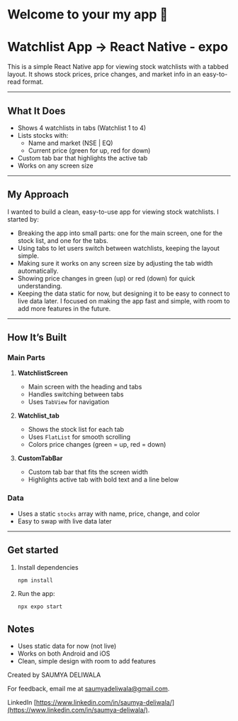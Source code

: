 # Welcome to your my app 👋


# Watchlist App -> React Native - expo

This is a simple React Native app for viewing stock watchlists with a tabbed layout. It shows stock prices, price changes, and market info in an easy-to-read format.

---

## What It Does
- Shows 4 watchlists in tabs (Watchlist 1 to 4)
- Lists stocks with:
  - Name and market (NSE | EQ)
  - Current price (green for up, red for down)
- Custom tab bar that highlights the active tab
- Works on any screen size

---

## My Approach
I wanted to build a clean, easy-to-use app for viewing stock watchlists. I started by:
- Breaking the app into small parts: one for the main screen, one for the stock list, and one for the tabs.
- Using tabs to let users switch between watchlists, keeping the layout simple.
- Making sure it works on any screen size by adjusting the tab width automatically.
- Showing price changes in green (up) or red (down) for quick understanding.
- Keeping the data static for now, but designing it to be easy to connect to live data later.
I focused on making the app fast and simple, with room to add more features in the future.
---

## How It’s Built

### Main Parts
1. **WatchlistScreen**
   - Main screen with the heading and tabs
   - Handles switching between tabs
   - Uses `TabView` for navigation

2. **Watchlist_tab**
   - Shows the stock list for each tab
   - Uses `FlatList` for smooth scrolling
   - Colors price changes (green = up, red = down)

3. **CustomTabBar**
   - Custom tab bar that fits the screen width
   - Highlights active tab with bold text and a line below

### Data
- Uses a static `stocks` array with name, price, change, and color
- Easy to swap with live data later

---

## Get started
1. Install dependencies
   ```bash
   npm install
   ```
2. Run the app:
     ```bash
    npx expo start
   ```

## Notes
* Uses static data for now (not live)
* Works on both Android and iOS
* Clean, simple design with room to add features


Created by SAUMYA DELIWALA

For feedback, email me at [saumyadeliwala@gmail.com](mailto:saumyadeliwala@gmail.com).

LinkedIn [https://www.linkedin.com/in/saumya-deliwala/](https://www.linkedin.com/in/saumya-deliwala/).
